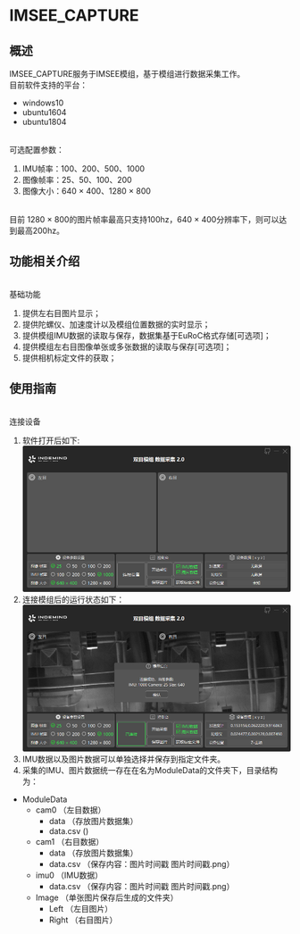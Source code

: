 # IMSEE_CAPTURE
## 概述
IMSEE_CAPTURE服务于IMSEE模组，基于模组进行数据采集工作。
</br>目前软件支持的平台：
* windows10
* ubuntu1604
* ubuntu1804

</br>可选配置参数：
1. IMU帧率：100、200、500、1000
2. 图像帧率：25、50、100、200
3. 图像大小：640 × 400、1280 × 800

</br>目前 1280 × 800的图片帧率最高只支持100hz，640 × 400分辨率下，则可以达到最高200hz。
## 功能相关介绍
</br>基础功能
1. 提供左右目图片显示；
2. 提供陀螺仪、加速度计以及模组位置数据的实时显示；
1. 提供模组IMU数据的读取与保存，数据集基于EuRoC格式存储[可选项]；
2. 提供模组左右目图像单张或多张数据的读取与保存[可选项]；
4. 提供相机标定文件的获取；

## 使用指南
</br>连接设备
1. 软件打开后如下:
<br>![软件主页](/data/mp.png)
2. 连接模组后的运行状态如下：
<br>![连接后的软件主页](/data/online.png)
3. IMU数据以及图片数据可以单独选择并保存到指定文件夹。
4. 采集的IMU、图片数据统一存在在名为ModuleData的文件夹下，目录结构为：
* ModuleData
    * cam0 （左目数据）
        * data （存放图片数据集）
        * data.csv ()
    * cam1  （右目数据）
        * data  （存放图片数据集）
        * data.csv  （保存内容：图片时间戳 图片时间戳.png）
    * imu0  （IMU数据）
        * data.csv  （保存内容：图片时间戳 图片时间戳.png）
    * Image （单张图片保存后生成的文件夹）
        * Left （左目图片）
        * Right  （右目图片）

